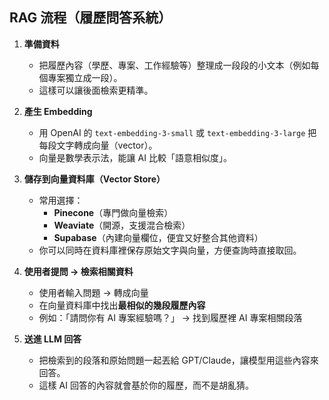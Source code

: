 ## RAG 流程（履歷問答系統）

1. **準備資料**
   - 把履歷內容（學歷、專案、工作經驗等）整理成一段段的小文本（例如每個專案獨立成一段）。
   - 這樣可以讓後面檢索更精準。

2. **產生 Embedding**
   - 用 OpenAI 的 `text-embedding-3-small` 或 `text-embedding-3-large` 把每段文字轉成向量（vector）。
   - 向量是數學表示法，能讓 AI 比較「語意相似度」。

3. **儲存到向量資料庫（Vector Store）**
   - 常用選擇：
     - **Pinecone**（專門做向量檢索）
     - **Weaviate**（開源，支援混合檢索）
     - **Supabase**（內建向量欄位，便宜又好整合其他資料）
   - 你可以同時在資料庫裡保存原始文字與向量，方便查詢時直接取回。

4. **使用者提問 → 檢索相關資料**
   - 使用者輸入問題 → 轉成向量
   - 在向量資料庫中找出**最相似的幾段履歷內容**
   - 例如：「請問你有 AI 專案經驗嗎？」 → 找到履歷裡 AI 專案相關段落

5. **送進 LLM 回答**
   - 把檢索到的段落和原始問題一起丟給 GPT/Claude，讓模型用這些內容來回答。
   - 這樣 AI 回答的內容就會基於你的履歷，而不是胡亂猜。
